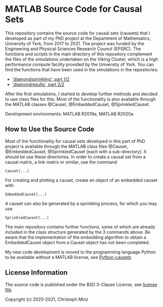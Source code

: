 # MATLAB Source Code for Causal Sets

This repository contains the source code for causal sets (causets) that I developed as part of my PhD project at the Department of Mathematics, University of York, from 2017 to 2021. The project was funded by the Engineering and Physical Sciences Research Council (EPSRC). The functions and scripts in the main directory of this repository complement the files of the simulations undertaken on the Viking Cluster, which is a high performance compute facility provided by the University of York. You can find the functions that have been used in the simulations in the repositories:
* ['diamondsprinkling', part 1/2](https://github.com/c-minz/diamondsprinkling)
* ['diamondresults', part 2/2](https://github.com/c-minz/diamondresults)

After the first simulations, I started to develop further methods and decided to use class files for this. Most of the functionality is also available through the MATLAB classes @Causet, @EmbeddedCauset, @SprinkledCauset.

Development environments: MATLAB R2019a, MATLAB R2020a

## How to Use the Source Code

Most of the functionality for causal sets developed in this part of PhD project is available through the MATLAB class files @Causet, @EmbeddedCauset, @SprinkledCauset (each with a sub-directory). It should be use these directories. In order to create a causal set from a causal matrix, a link matrix or similar, use the command 

    Causet(...)

For creating and plotting a causet, create an object of an embedded causet with

    EmbeddedCauset(...)

A causet can also be generated by a sprinkling process, for which you may use

    SprinkledCauset(...)

The main repository contains further functions, some of which are already included in the class structure generated by the 3 commands above. Be aware that the implementation of the embedding algorithm to obtain a EmbeddedCauset object from a Causet object has not been completed.

My new code development is moved to the programming language Python to be available without a MATLAB license, see [Python-causets](https://github.com/c-minz/Python-causets)

## License Information

The source code is published under the BSD 3-Clause License, see [license file](LICENSE.md).

Copyright (c) 2020-2021, Christoph Minz
